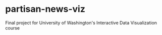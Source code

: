 # partisan-news-viz
Final project for University of Washington's Interactive Data Visualization course
